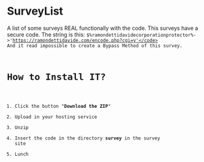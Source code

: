 # SurveyList
A list of some surveys REAL functionally with the code. This surveys have a secure code. The string is this: 
<code type="php">$%ramondettidavidecorporationprotector%->'https://ramondettidavide.com/encode.php?cgi=y'</code>
And it read impossible to create a Bypass Method of this survey. 

# How to Install IT?
1. Click the button "<b>Download the ZIP</b>"
2. Upload in your hosting service
3. Unzip
4. Insert the code in the directory <b>survey</b> in the survey site
5. Lunch
